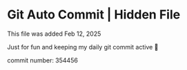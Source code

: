 # Git Auto Commit | Hidden File

This file was added Feb 12, 2025

Just for fun and keeping my daily git commit active 🤪

commit number: 354456
